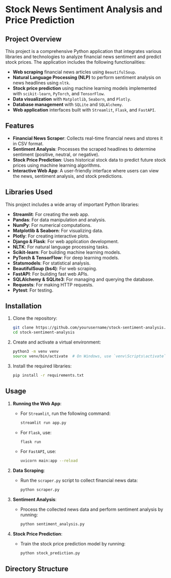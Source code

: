 # Stock News Sentiment Analysis and Price Prediction

## Project Overview

This project is a comprehensive Python application that integrates various libraries and technologies to analyze financial news sentiment and predict stock prices. The application includes the following functionalities:
- **Web scraping** financial news articles using `BeautifulSoup`.
- **Natural Language Processing (NLP)** to perform sentiment analysis on news headlines using `nltk`.
- **Stock price prediction** using machine learning models implemented with `scikit-learn`, `PyTorch`, and `TensorFlow`.
- **Data visualization** with `Matplotlib`, `Seaborn`, and `Plotly`.
- **Database management** with `SQLite` and `SQLAlchemy`.
- **Web application** interfaces built with `Streamlit`, `Flask`, and `FastAPI`.

## Features

- **Financial News Scraper**: Collects real-time financial news and stores it in CSV format.
- **Sentiment Analysis**: Processes the scraped headlines to determine sentiment (positive, neutral, or negative).
- **Stock Price Prediction**: Uses historical stock data to predict future stock prices using machine learning algorithms.
- **Interactive Web App**: A user-friendly interface where users can view the news, sentiment analysis, and stock predictions.
  
## Libraries Used

This project includes a wide array of important Python libraries:
- **Streamlit**: For creating the web app.
- **Pandas**: For data manipulation and analysis.
- **NumPy**: For numerical computations.
- **Matplotlib & Seaborn**: For visualizing data.
- **Plotly**: For creating interactive plots.
- **Django & Flask**: For web application development.
- **NLTK**: For natural language processing tasks.
- **Scikit-learn**: For building machine learning models.
- **PyTorch & TensorFlow**: For deep learning models.
- **Statsmodels**: For statistical analysis.
- **BeautifulSoup (bs4)**: For web scraping.
- **FastAPI**: For building fast web APIs.
- **SQLAlchemy & SQLite3**: For managing and querying the database.
- **Requests**: For making HTTP requests.
- **Pytest**: For testing.

## Installation

1. Clone the repository:
    ```bash
    git clone https://github.com/yourusername/stock-sentiment-analysis.git
    cd stock-sentiment-analysis
    ```

2. Create and activate a virtual environment:
    ```bash
    python3 -m venv venv
    source venv/bin/activate  # On Windows, use `venv\Scripts\activate`
    ```

3. Install the required libraries:
    ```bash
    pip install -r requirements.txt
    ```

## Usage

1. **Running the Web App**:
    - For `Streamlit`, run the following command:
      ```bash
      streamlit run app.py
      ```
    - For `Flask`, use:
      ```bash
      flask run
      ```
    - For `FastAPI`, use:
      ```bash
      uvicorn main:app --reload
      ```

2. **Data Scraping**:
   - Run the `scraper.py` script to collect financial news data:
     ```bash
     python scraper.py
     ```

3. **Sentiment Analysis**:
   - Process the collected news data and perform sentiment analysis by running:
     ```bash
     python sentiment_analysis.py
     ```

4. **Stock Price Prediction**:
   - Train the stock price prediction model by running:
     ```bash
     python stock_prediction.py
     ```

## Directory Structure

